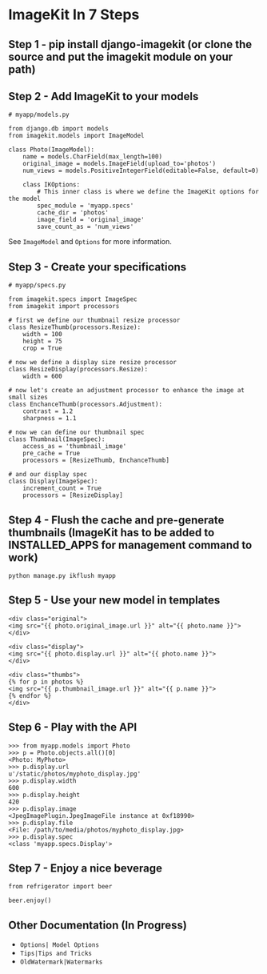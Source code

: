 # ImageKit In 7 Steps #

## Step 1 - pip install django-imagekit (or clone the source and put the imagekit module on your path) ##

## Step 2 - Add ImageKit to your models ##

    # myapp/models.py

    from django.db import models
    from imagekit.models import ImageModel

    class Photo(ImageModel):
        name = models.CharField(max_length=100)
        original_image = models.ImageField(upload_to='photos')
        num_views = models.PositiveIntegerField(editable=False, default=0)

        class IKOptions:
            # This inner class is where we define the ImageKit options for the model
            spec_module = 'myapp.specs'
            cache_dir = 'photos'
            image_field = 'original_image'
            save_count_as = 'num_views'

See `ImageModel` and `Options` for more information.

## Step 3 - Create your specifications  ##

    # myapp/specs.py

    from imagekit.specs import ImageSpec 
    from imagekit import processors 

    # first we define our thumbnail resize processor 
    class ResizeThumb(processors.Resize): 
        width = 100 
        height = 75 
        crop = True

    # now we define a display size resize processor
    class ResizeDisplay(processors.Resize):
        width = 600 

    # now let's create an adjustment processor to enhance the image at small sizes 
    class EnchanceThumb(processors.Adjustment): 
        contrast = 1.2 
        sharpness = 1.1 

    # now we can define our thumbnail spec 
    class Thumbnail(ImageSpec): 
        access_as = 'thumbnail_image' 
        pre_cache = True 
        processors = [ResizeThumb, EnchanceThumb] 

    # and our display spec
    class Display(ImageSpec):
        increment_count = True
        processors = [ResizeDisplay]

## Step 4 - Flush the cache and pre-generate thumbnails (ImageKit has to be added to INSTALLED_APPS for management command to work) ##

    python manage.py ikflush myapp

## Step 5 - Use your new model in templates ##

    <div class="original">
    <img src="{{ photo.original_image.url }}" alt="{{ photo.name }}">
    </div>

    <div class="display">
    <img src="{{ photo.display.url }}" alt="{{ photo.name }}">
    </div>

    <div class="thumbs">
    {% for p in photos %}
    <img src="{{ p.thumbnail_image.url }}" alt="{{ p.name }}">
    {% endfor %}
    </div>

## Step 6 - Play with the API ##

    >>> from myapp.models import Photo
    >>> p = Photo.objects.all()[0]
    <Photo: MyPhoto>
    >>> p.display.url
    u'/static/photos/myphoto_display.jpg'
    >>> p.display.width
    600
    >>> p.display.height
    420
    >>> p.display.image
    <JpegImagePlugin.JpegImageFile instance at 0xf18990>
    >>> p.display.file
    <File: /path/to/media/photos/myphoto_display.jpg>
    >>> p.display.spec
    <class 'myapp.specs.Display'>

## Step 7 - Enjoy a nice beverage ##

    from refrigerator import beer

    beer.enjoy()

## Other Documentation (In Progress) ##

* `Options| Model Options `
* `Tips|Tips and Tricks`
* `OldWatermark|Watermarks`